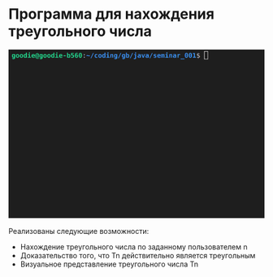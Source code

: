 # Программа для нахождения треугольного числа

![Предпросмотр программы](java_seminar_001_demo.gif)

Реализованы следующие возможности:
- Нахождение треугольного числа по заданному пользователем n
- Доказательство того, что Tn действительно является треугольным
- Визуальное представление треугольного числа Tn
